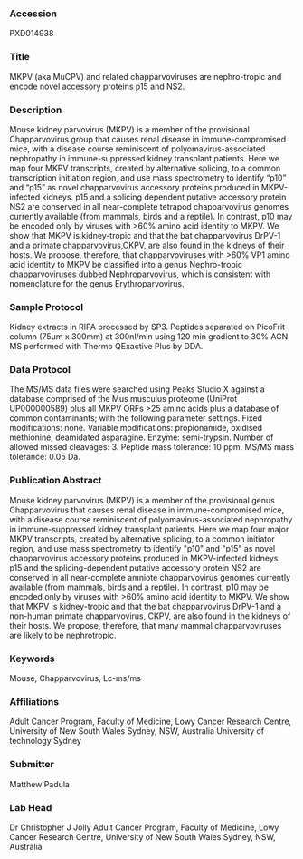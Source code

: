 ### Accession
PXD014938

### Title
MKPV (aka MuCPV) and related chapparvoviruses are nephro-tropic and encode novel accessory proteins p15 and NS2.

### Description
Mouse kidney parvovirus (MKPV) is a member of the provisional Chapparvovirus group that causes renal disease in immune-compromised mice, with a disease course reminiscent of polyomavirus-associated nephropathy in immune-suppressed kidney transplant patients. Here we map four MKPV transcripts, created by alternative splicing, to a common transcription initiation region, and use mass spectrometry to identify “p10” and “p15” as novel chapparvovirus accessory proteins produced in MKPV-infected kidneys. p15 and a splicing dependent putative accessory protein NS2 are conserved in all near-complete tetrapod chapparvovirus genomes currently available (from mammals, birds and a reptile). In contrast, p10 may be encoded only by viruses with >60% amino acid identity to MKPV. We show that MKPV is kidney-tropic and that the bat chapparvovirus DrPV-1 and a primate chapparvovirus,CKPV, are also found in the kidneys of their hosts. We propose, therefore, that chapparvoviruses with >60% VP1 amino acid identity to MKPV be classified into a genus Nephro-tropic chapparvoviruses dubbed Nephroparvovirus, which is consistent with nomenclature for the genus Erythroparvovirus.

### Sample Protocol
Kidney extracts in RIPA processed by SP3. Peptides separated on PicoFrit column (75um x 300mm) at 300nl/min using 120 min gradient to 30% ACN. MS performed with Thermo QExactive Plus by DDA.

### Data Protocol
The MS/MS data files were searched using Peaks Studio X against a database comprised of the Mus musculus proteome (UniProt UP000000589) plus all MKPV ORFs >25 amino acids plus a database of common contaminants; with the following parameter settings. Fixed modifications: none. Variable modifications: propionamide, oxidised methionine, deamidated asparagine. Enzyme: semi-trypsin. Number of allowed missed cleavages: 3. Peptide mass tolerance: 10 ppm. MS/MS mass tolerance: 0.05 Da.

### Publication Abstract
Mouse kidney parvovirus (MKPV) is a member of the provisional genus Chapparvovirus that causes renal disease in immune-compromised mice, with a disease course reminiscent of polyomavirus-associated nephropathy in immune-suppressed kidney transplant patients. Here we map four major MKPV transcripts, created by alternative splicing, to a common initiator region, and use mass spectrometry to identify "p10" and "p15" as novel chapparvovirus accessory proteins produced in MKPV-infected kidneys. p15 and the splicing-dependent putative accessory protein NS2 are conserved in all near-complete amniote chapparvovirus genomes currently available (from mammals, birds and a reptile). In contrast, p10 may be encoded only by viruses with &gt;60% amino acid identity to MKPV. We show that MKPV is kidney-tropic and that the bat chapparvovirus DrPV-1 and a non-human primate chapparvovirus, CKPV, are also found in the kidneys of their hosts. We propose, therefore, that many mammal chapparvoviruses are likely to be nephrotropic.

### Keywords
Mouse, Chapparvovirus, Lc-ms/ms

### Affiliations
Adult Cancer Program, Faculty of Medicine, Lowy Cancer Research Centre, University of New South Wales Sydney, NSW, Australia
University of technology Sydney

### Submitter
Matthew Padula

### Lab Head
Dr Christopher J Jolly
Adult Cancer Program, Faculty of Medicine, Lowy Cancer Research Centre, University of New South Wales Sydney, NSW, Australia


